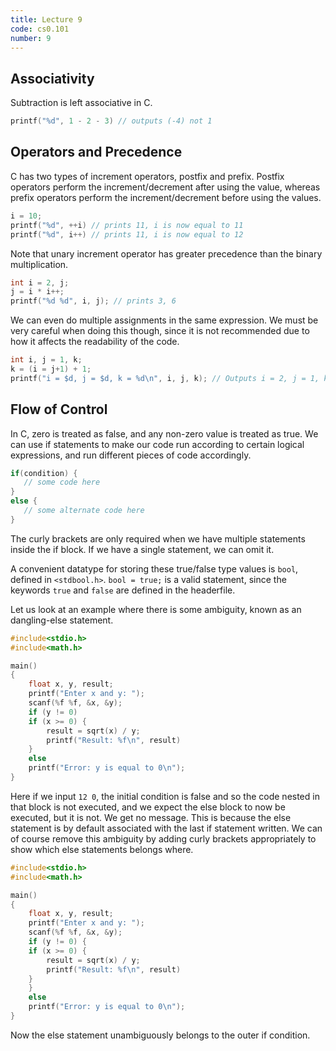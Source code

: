 ```yaml
---
title: Lecture 9
code: cs0.101
number: 9
---
```

## Associativity

Subtraction is left associative in C.
```C
printf("%d", 1 - 2 - 3) // outputs (-4) not 1
```

## Operators and Precedence

C has two types of increment operators, postfix and prefix. Postfix operators perform the increment/decrement after using the value, whereas prefix operators perform the increment/decrement before using the values.
```C
i = 10;
printf("%d", ++i) // prints 11, i is now equal to 11
printf("%d", i++) // prints 11, i is now equal to 12
```

Note that unary increment operator has greater precedence than the binary multiplication.
```C
int i = 2, j;
j = i * i++;
printf("%d %d", i, j); // prints 3, 6
```

We can even do multiple assignments in the same expression. We must be very careful when doing this though, since it is not recommended due to how it affects the readability of the code.
```C
int i, j = 1, k;
k = (i = j+1) + 1;
printf("i = $d, j = $d, k = %d\n", i, j, k); // Outputs i = 2, j = 1, k = 3
```

## Flow of Control

In C, zero is treated as false, and any non-zero value is treated as true.
We can use if statements to make our code run according to certain logical expressions, and run different pieces of code accordingly.

 ```C
if(condition) {
    // some code here
}
else {
    // some alternate code here
}
```
The curly brackets are only required when we have multiple statements inside the if block. If we have a single statement, we can omit it.

A convenient datatype for storing these true/false type values is `bool`, defined in `<stdbool.h>`.
`bool = true;` is a valid statement, since the keywords `true` and `false` are defined in the headerfile.

Let us look at an example where there is some ambiguity, known as an dangling-else statement.
```C
#include<stdio.h>
#include<math.h>

main()
{
    float x, y, result;
    printf("Enter x and y: ");
    scanf(%f %f, &x, &y);
    if (y != 0)
	if (x >= 0) {
	    result = sqrt(x) / y;
	    printf("Result: %f\n", result)
	}
    else
	printf("Error: y is equal to 0\n");
}
```

Here if we input `12 0`, the initial condition is false and so the code nested in that block is not executed, and we expect the else block to now be executed, but it is not.
We get no message. This is because the else statement is by default associated with the last if statement written.
We can of course remove this ambiguity by adding curly brackets appropriately to show which else statements belongs where.


```C
#include<stdio.h>
#include<math.h>

main()
{
    float x, y, result;
    printf("Enter x and y: ");
    scanf(%f %f, &x, &y);
    if (y != 0) {
	if (x >= 0) {
	    result = sqrt(x) / y;
	    printf("Result: %f\n", result)
	}
    }
    else
	printf("Error: y is equal to 0\n");
}
```

Now the else statement unambiguously belongs to the outer if condition.
